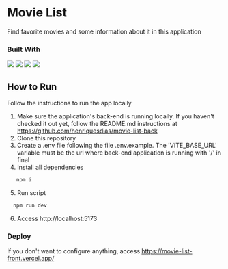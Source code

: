 # Movie List

Find favorite movies and some information about it in this application

### Built With
<img src="https://img.shields.io/badge/JavaScript-323330?style=for-the-badge&logo=javascript&logoColor=F7DF1E" />
<img src="https://img.shields.io/badge/React-20232A?style=for-the-badge&logo=react&logoColor=61DAFB" />
<img src="https://img.shields.io/badge/Vite-B73BFE?style=for-the-badge&logo=vite&logoColor=FFD62E" />
<img src="https://img.shields.io/badge/styled--components-DB7093?style=for-the-badge&logo=styled-components&logoColor=white" />

## How to Run
 Follow the instructions to run the app locally

1. Make sure the application's back-end is running locally. If you haven't checked it out yet, follow the README.md instructions at https://github.com/henriquesdias/movie-list-back
2. Clone this repository
3. Create a .env file following the file .env.example. The 'VITE_BASE_URL' variable must be the url where back-end application is running with '/' in final
4. Install all dependencies
```bash
   npm i
```   
5. Run script
```bash
  npm run dev
```
6. Access http://localhost:5173

### Deploy

If you don't want to configure anything, access https://movie-list-front.vercel.app/



